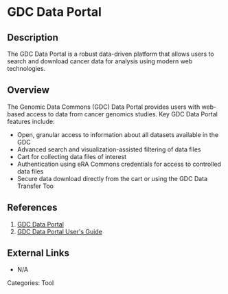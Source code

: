 # GDC Data Portal #
## Description ##
The GDC Data Portal is a robust data-driven platform that allows users to search and download cancer data for analysis using modern web technologies.
## Overview ##
The Genomic Data Commons (GDC) Data Portal provides users with web-based access to data from cancer genomics studies. Key GDC Data Portal features include:

* Open, granular access to information about all datasets available in the GDC
* Advanced search and visualization-assisted filtering of data files
* Cart for collecting data files of interest
* Authentication using eRA Commons credentials for access to controlled data files
* Secure data download directly from the cart or using the GDC Data Transfer Too

## References ##
1. [GDC Data Portal](https://gdc-portal.nci.nih.gov)
2. [GDC Data Portal User's Guide](https://docs.gdc.cancer.gov/Data_Portal/Users_Guide/Getting_Started/)

## External Links ##
* N/A

Categories: Tool
